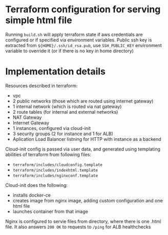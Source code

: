 # Terraform configuration for serving simple html file

Running `build.sh` will apply terraform state if aws credentials are configured or if specified via environment variables.
Public ssh key is extracted from `${HOME}/.ssh/id_rsa.pub`, use `SSH_PUBLIC_KEY` environment variable to override it (or if there is no key in home directory)

# Implementation details
Resources described in terraform:
* vpc
* 2 public networks (those which are routed using internet gateway)
* 1 internal network (which is routed via nat gateway)
* 2 route tables (for internal and external networks)
* NAT Gateway
* Internet Gateway
* 1 instances, configured via cloud-init
* 3 security groups (2 for instance and 1 for ALB)
* Aplication Load Balancer listning for HTTP with instance as a backend

Cloud-init config is passed via user data, and generated using templating abilities of terraform from following files:
* `terraform/includes/cloudconfig.template`
* `terraform/includes/indexhtml.template`
* `terraform/includes/nginxconf.template`

Cloud-init does the following:
* installs docker-ce
* creates image from nginx image, adding custom configuration and one html file
* launches container from that image

Nginx is configured to servie files from directory, where there is one .html file. It also answers `200 OK` to requests to `/ping` for ALB healthchecks
